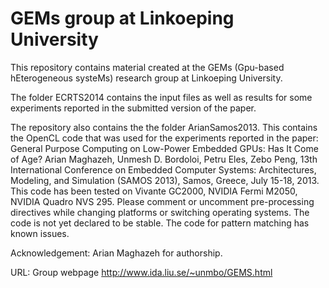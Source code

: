 GEMs group at Linkoeping University
==========
This repository contains material created at the GEMs (Gpu-based hEterogeneous systeMs) research group at Linkoeping University. 

The folder ECRTS2014 contains the input files as well as results for some experiments reported in the submitted version of the paper.

The repository also contains the the folder ArianSamos2013. This contains the OpenCL code that was used for the experiments reported in the paper:  General Purpose Computing on Low-Power Embedded GPUs: Has It Come of Age? Arian Maghazeh, Unmesh D. Bordoloi, Petru Eles, Zebo Peng, 13th International Conference on Embedded Computer Systems: Architectures, Modeling, and Simulation (SAMOS 2013), Samos, Greece, July 15-18, 2013. This code has been tested on Vivante GC2000, NVIDIA Fermi M2050, NVIDIA Quadro NVS 295. Please comment or uncomment pre-processing directives while changing platforms or switching operating systems. The code is not yet declared to be stable. The code for pattern matching has known issues.

Acknowledgement: Arian Maghazeh for authorship.

URL: Group webpage http://www.ida.liu.se/~unmbo/GEMS.html